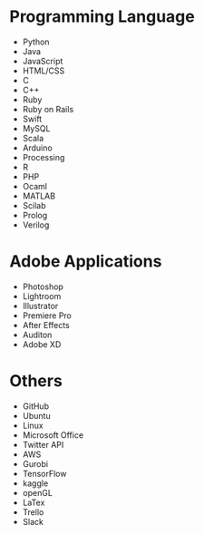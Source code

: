 # Programming Language
* Python
* Java
* JavaScript
* HTML/CSS
* C
* C++
* Ruby
* Ruby on Rails
* Swift
* MySQL
* Scala
* Arduino
* Processing
* R
* PHP
* Ocaml
* MATLAB
* Scilab
* Prolog
* Verilog


# Adobe Applications
* Photoshop
* Lightroom
* Illustrator
* Premiere Pro
* After Effects
* Auditon
* Adobe XD


# Others
* GitHub
* Ubuntu
* Linux
* Microsoft Office
* Twitter API
* AWS
* Gurobi
* TensorFlow
* kaggle 
* openGL
* LaTex
* Trello
* Slack


